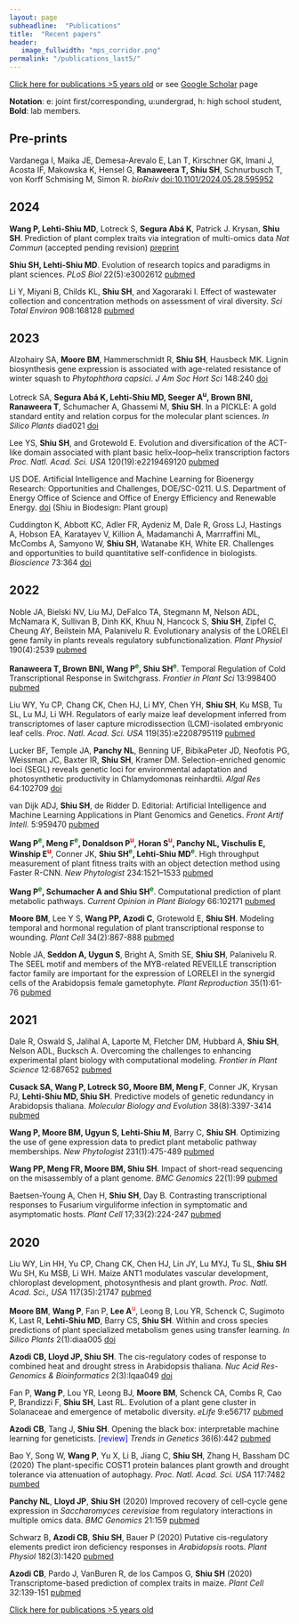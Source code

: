 ```yaml
---
layout: page
subheadline:  "Publications"
title:  "Recent papers"
header:
   image_fullwidth: "mps_corridor.png"
permalink: "/publications_last5/"
---
```


[Click here for publications >5 years old](https://shiulab.github.io/publications_older/) or see [Google Scholar](https://scholar.google.com/citations?user=q8qVi6sAAAAJ&hl=en) page

__Notation__: e: joint first/corresponding, u:undergrad, h: high school student, __Bold__: lab members.

## Pre-prints

Vardanega I, Maika JE, Demesa-Arevalo E, Lan T, Kirschner GK, Imani J, Acosta IF, Makowska K, Hensel G, **Ranaweera T, Shiu SH**, Schnurbusch T, von Korff Schmising M, Simon R. _bioRxiv_ [doi:10.1101/2024.05.28.595952](https://www.biorxiv.org/content/10.1101/2024.05.28.595952v1.abstract)

## 2024

__Wang P, Lehti-Shiu MD__, Lotreck S, __Segura Abá K__, Patrick J. Krysan, __Shiu SH__. Prediction of plant complex traits via integration of multi-omics data _Nat Commun_ (accepted pending revision) [preprint](https://www.biorxiv.org/content/10.1101/2023.11.14.566971v2)

__Shiu SH, Lehti-Shiu MD__. Evolution of research topics and paradigms in plant sciences. _PLoS Biol_ 22(5):e3002612 [pubmed](https://pubmed.ncbi.nlm.nih.gov/38781246/)

Li Y, Miyani B, Childs KL, __Shiu SH__, and Xagoraraki I. Effect of wastewater collection and concentration methods on assessment of viral diversity. _Sci Total Environ_ 908:168128 [pubmed](https://pubmed.ncbi.nlm.nih.gov/37918732/)

## 2023

Alzohairy SA, __Moore BM__, Hammerschmidt R, __Shiu SH__, Hausbeck MK. Lignin biosynthesis gene expression is associated with age-related resistance of winter squash to _Phytophthora capsici_. _J Am Soc Hort Sci_ 148:240 [doi](https://doi.org/10.21273/JASHS05317-23)

Lotreck SA, __Segura Abá K, Lehti-Shiu MD, Seeger A<sup>u</sup>, Brown BNI, Ranaweera T__, Schumacher A, Ghassemi M, __Shiu SH__. In a PICKLE: A gold standard entity and relation corpus for the molecular plant sciences. _In Silico Plants_ diad021 [doi](https://doi.org/10.1093/insilicoplants/diad021)

Lee YS, __Shiu SH__, and Grotewold E. Evolution and diversification of the ACT-like domain associated with plant basic helix–loop–helix transcription factors _Proc. Natl. Acad. Sci. USA_ 120(19):e2219469120 [pubmed](https://pubmed.ncbi.nlm.nih.gov/37126718/)

US DOE. Artificial Intelligence and Machine Learning for Bioenergy Research: Opportunities and Challenges, DOE/SC-0211. U.S. Department of Energy Office of Science and Office of Energy Efficiency and Renewable Energy. [doi](https://doi.org/10.2172/1968870) (Shiu in Biodesign: Plant group)

Cuddington K, Abbott KC, Adler FR, Aydeniz M, Dale R, Gross LJ, Hastings A, Hobson EA, Karatayev V, Killion A, Madamanchi A, Marrraffini ML, McCombs A, Samyono W, __Shiu SH__, Watanabe KH, White ER. Challenges and opportunities to build quantitative self-confidence in biologists. _Bioscience_ 73:364 [doi](https://doi.org/10.1093/biosci/biad015)

## 2022

Noble JA, Bielski NV, Liu MJ, DeFalco TA, Stegmann M, Nelson ADL, McNamara K, Sullivan B, Dinh KK, Khuu N, Hancock S, __Shiu SH__, Zipfel C, Cheung AY, Beilstein MA, Palanivelu R. Evolutionary analysis of the LORELEI gene family in plants reveals regulatory subfunctionalization. _Plant Physiol_ 190(4):2539 [pubmed](https://pubmed.ncbi.nlm.nih.gov/36156105/)

**Ranaweera T, Brown BNI, Wang P<font color="green"><sup>e</sup></font>, Shiu SH<font color="green"><sup>e</sup></font>**. Temporal Regulation of Cold Transcriptional Response in Switchgrass. _Frontier in Plant Sci_ 13:998400 [pubmed](https://pubmed.ncbi.nlm.nih.gov/36299783/)

Liu WY, Yu CP, Chang CK, Chen HJ, Li MY, Chen YH, __Shiu SH__, Ku MSB, Tu SL, Lu MJ, Li WH. Regulators of early maize leaf development inferred from transcriptomes of laser capture microdissection (LCM)-isolated embryonic leaf cells. *Proc. Natl. Acad. Sci. USA* 119(35):e2208795119 [pubmed](https://pubmed.ncbi.nlm.nih.gov/36001691/)

Lucker BF, Temple JA, **Panchy NL**, Benning UF, BibikaPeter JD, Neofotis PG, Weissman JC, Baxter IR, __Shiu SH__, Kramer DM. Selection-enriched genomic loci (SEGL) reveals genetic loci for environmental adaptation and photosynthetic productivity in Chlamydomonas reinhardtii. *Algal Res* 64:102709 [doi](https://doi.org/10.1016/j.algal.2022.102709)

van Dijk ADJ, **Shiu SH**, de Ridder D. Editorial: Artificial Intelligence and Machine Learning Applications in Plant Genomics and Genetics. *Front Artif Intell.* 5:959470 [pubmed](https://pubmed.ncbi.nlm.nih.gov/35832206/)

**Wang P<font color="green"><sup>e</sup></font>, Meng F<font color="green"><sup>e</sup></font>, Donaldson P<font color="red"><sup>u</sup></font>, Horan S<font color="red"><sup>u</sup></font>, Panchy  NL, Vischulis E, Winship E<font color="red"><sup>u</sup></font>**, Conner JK, **Shiu SH<font color="green"><sup>e</sup></font>, Lehti-Shiu MD<font color="green"><sup>e</sup></font>**. High throughput measurement of plant fitness traits with an object detection method using Faster R-CNN. *New Phytologist* 234:1521–1533 [pubmed](https://pubmed.ncbi.nlm.nih.gov/35218008/)

**Wang P<font color="green"><sup>e</sup></font>, Schumacher A and Shiu SH<font color="green"><sup>e</sup></font>**. Computational prediction of plant metabolic pathways. *Current Opinion in Plant Biology* 66:102171 [pubmed](https://pubmed.ncbi.nlm.nih.gov/35078130/)

__Moore BM__, Lee Y S, __Wang PP, Azodi C__, Grotewold E, __Shiu SH__. Modeling temporal and hormonal regulation of plant transcriptional response to wounding. *Plant Cell* 34(2):867-888 [pubmed](https://pubmed.ncbi.nlm.nih.gov/34865154/)

Noble JA, __Seddon A, Uygun S__, Bright A, Smith SE, __Shiu SH__, Palanivelu R. The SEEL motif and members of the MYB-related REVEILLE transcription factor family are important for the expression of LORELEI in the synergid cells of the Arabidopsis female gametophyte. *Plant Reproduction* 35(1):61-76 [pubmed](https://pubmed.ncbi.nlm.nih.gov/34716496/)

## 2021

Dale R, Oswald S, Jalihal A, Laporte M, Fletcher DM, Hubbard A, __Shiu SH__, Nelson ADL, Bucksch A. Overcoming the challenges to enhancing experimental plant biology with computational modeling. *Frontier in Plant Science* 12:687652 [pubmed](https://pubmed.ncbi.nlm.nih.gov/34354723/)

**Cusack SA, Wang P, Lotreck SG, Moore BM, Meng F**, Conner JK, Krysan PJ, **Lehti-Shiu MD, Shiu SH**. Predictive models of genetic redundancy in Arabidopsis thaliana. *Molecular Biology and Evolution* 38(8):3397-3414 [pubmed](https://pubmed.ncbi.nlm.nih.gov/33871641/)

**Wang P, Moore BM, Ugyun S, Lehti-Shiu M**, Barry C, **Shiu SH**. 	Optimizing the use of gene expression data to predict plant metabolic pathway memberships. *New Phytologist* 231(1):475-489 [pubmed](https://pubmed.ncbi.nlm.nih.gov/33749860/)

**Wang PP, Meng FR, Moore BM, Shiu SH**. Impact of short-read sequencing on the misassembly of a plant genome. *BMC Genomics* 22(1):99 [pubmed](https://pubmed.ncbi.nlm.nih.gov/33530937/)

Baetsen-Young A, Chen H, **Shiu SH**, Day B. Contrasting transcriptional responses to Fusarium virguliforme infection in symptomatic and asymptomatic hosts. *Plant Cell* 17;33(2):224-247 [pubmed](https://pubmed.ncbi.nlm.nih.gov/33681966/)

## 2020

Liu WY, Lin HH, Yu CP, Chang CK, Chen HJ, Lin JY, Lu MYJ, Tu SL, **Shiu SH** Wu SH, Ku MSB, Li WH. Maize ANT1 modulates vascular development, chloroplast development, photosynthesis and plant growth. *Proc. Natl. Acad. Sci., USA* 117(35):21747 [pubmed](https://pubmed.ncbi.nlm.nih.gov/32817425/)

**Moore BM**, **Wang P**, Fan P, **Lee A**<font color="red"><sup>u</sup></font>, Leong B, Lou YR, Schenck C, Sugimoto K, Last R, **Lehti-Shiu MD**, Barry CS, **Shiu SH**. Within and cross species predictions of plant specialized metabolism genes using transfer learning. *In Silico Plants* 2(1):diaa005 [doi](https://doi.org/10.1093/insilicoplants/diaa005)

**Azodi CB, Lloyd JP, Shiu SH**. The cis-regulatory codes of response to combined heat and drought stress in Arabidopsis thaliana. *Nuc Acid Res-Genomics & Bioinformatics* 2(3):lqaa049 [doi](https://doi-org.proxy2.cl.msu.edu/10.1093/nargab/lqaa049)

Fan P, **Wang P**, Lou YR, Leong BJ, **Moore BM**, Schenck CA, Combs R, Cao P, Brandizzi F, **Shiu SH**, Last RL. Evolution of a plant gene cluster in Solanaceae and emergence of metabolic diversity. *eLife* 9:e56717 [pubmed](https://pubmed.ncbi.nlm.nih.gov/32613943/)

**Azodi CB**, Tang J, **Shiu SH**. Opening the black box: interpretable machine learning for geneticists. <font color="blue">[review]</font> *Trends in Genetics* 36(6):442 [pubmed](https://pubmed.ncbi.nlm.nih.gov/32396837/)

Bao Y, Song W, **Wang P**, Yu X, Li B, Jiang C, **Shiu SH**, Zhang H, Bassham DC (2020) The plant-specific COST1 protein balances plant growth and drought tolerance via attenuation of autophagy. *Proc. Natl. Acad. Sci. USA* 117:7482 [pumbed](https://pubmed.ncbi.nlm.nih.gov/32170020)

**Panchy NL**, **Lloyd JP**, **Shiu SH** (2020) Improved recovery of cell-cycle gene expression in *Saccharomyces cerevisiae* from regulatory interactions in multiple omics data. *BMC Genomics* 21:159 [pubmed](https://pubmed.ncbi.nlm.nih.gov/32054475)

Schwarz B, **Azodi CB**, **Shiu SH**, Bauer P  (2020) Putative cis-regulatory elements predict iron deficiency responses in *Arabidopsis* roots. *Plant Physiol* 182(3):1420 [pubmed](https://pubmed.ncbi.nlm.nih.gov/31937681)

**Azodi CB**, Pardo J, VanBuren R, de los Campos G, **Shiu SH** (2020) Transcriptome-based prediction of complex traits in maize. *Plant Cell* 32:139-151 [pubmed](https://www.ncbi.nlm.nih.gov/pubmed/31641024)

[Click here for publications >5 years old](https://shiulab.github.io/publications_older/)
